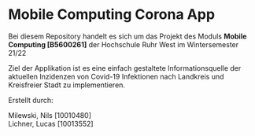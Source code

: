 # Mobile Computing Corona App

Bei diesem Repository handelt es sich um das Projekt des Moduls **Mobile Computing [B5600261]**  der Hochschule Ruhr West im Wintersemester 21/22 

Ziel der Applikation ist es eine einfach gestaltete Informationsquelle der aktuellen Inzidenzen von Covid-19 Infektionen nach Landkreis und Kreisfreier Stadt zu implementieren. 

Erstellt durch:

Milewski, Nils [10010480]   
Lichner, Lucas [10013552]
